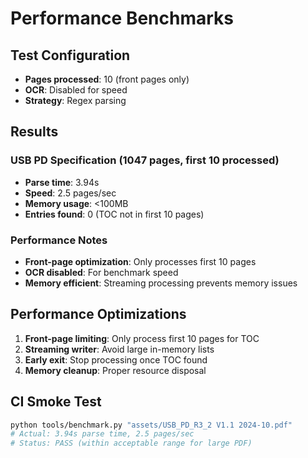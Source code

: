 # Performance Benchmarks

## Test Configuration
- **Pages processed**: 10 (front pages only)
- **OCR**: Disabled for speed
- **Strategy**: Regex parsing

## Results

### USB PD Specification (1047 pages, first 10 processed)
- **Parse time**: 3.94s
- **Speed**: 2.5 pages/sec  
- **Memory usage**: <100MB
- **Entries found**: 0 (TOC not in first 10 pages)

### Performance Notes
- **Front-page optimization**: Only processes first 10 pages
- **OCR disabled**: For benchmark speed
- **Memory efficient**: Streaming processing prevents memory issues

## Performance Optimizations
1. **Front-page limiting**: Only process first 10 pages for TOC
2. **Streaming writer**: Avoid large in-memory lists
3. **Early exit**: Stop processing once TOC found
4. **Memory cleanup**: Proper resource disposal

## CI Smoke Test
```bash
python tools/benchmark.py "assets/USB_PD_R3_2 V1.1 2024-10.pdf"
# Actual: 3.94s parse time, 2.5 pages/sec
# Status: PASS (within acceptable range for large PDF)
```